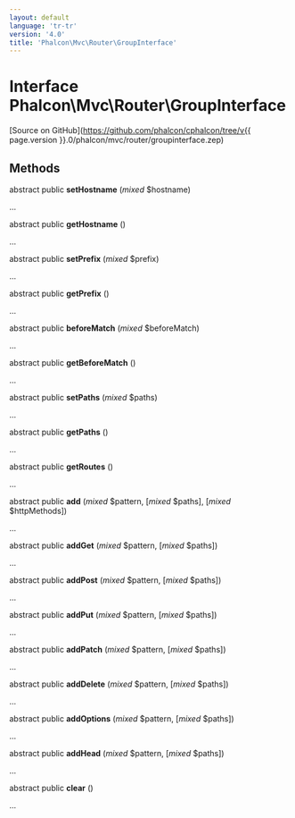 ```yaml
---
layout: default
language: 'tr-tr'
version: '4.0'
title: 'Phalcon\Mvc\Router\GroupInterface'
---
```


# Interface **Phalcon\Mvc\Router\GroupInterface**

[Source on GitHub](https://github.com/phalcon/cphalcon/tree/v{{ page.version }}.0/phalcon/mvc/router/groupinterface.zep)

## Methods

abstract public **setHostname** (*mixed* $hostname)

...

abstract public **getHostname** ()

...

abstract public **setPrefix** (*mixed* $prefix)

...

abstract public **getPrefix** ()

...

abstract public **beforeMatch** (*mixed* $beforeMatch)

...

abstract public **getBeforeMatch** ()

...

abstract public **setPaths** (*mixed* $paths)

...

abstract public **getPaths** ()

...

abstract public **getRoutes** ()

...

abstract public **add** (*mixed* $pattern, [*mixed* $paths], [*mixed* $httpMethods])

...

abstract public **addGet** (*mixed* $pattern, [*mixed* $paths])

...

abstract public **addPost** (*mixed* $pattern, [*mixed* $paths])

...

abstract public **addPut** (*mixed* $pattern, [*mixed* $paths])

...

abstract public **addPatch** (*mixed* $pattern, [*mixed* $paths])

...

abstract public **addDelete** (*mixed* $pattern, [*mixed* $paths])

...

abstract public **addOptions** (*mixed* $pattern, [*mixed* $paths])

...

abstract public **addHead** (*mixed* $pattern, [*mixed* $paths])

...

abstract public **clear** ()

...